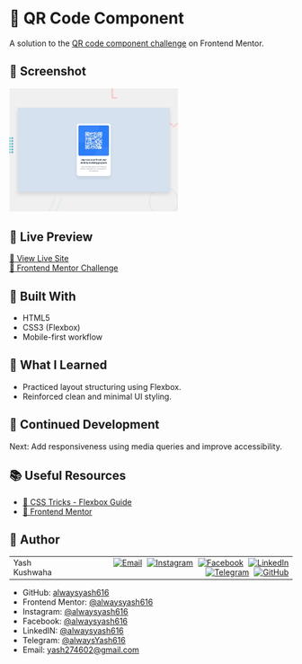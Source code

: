 # 📱 QR Code Component

A solution to the [QR code component challenge](https://www.frontendmentor.io/challenges/qr-code-component-iux_sIO_H) on Frontend Mentor.

## 📸 Screenshot

<img src="./preview/screenshot.jpg" alt="Project Screenshot" width="300px"/>

## 🔗 Live Preview

[🔗 View Live Site](https://your-deployment-link.com)  
[🎯 Frontend Mentor Challenge](https://www.frontendmentor.io/challenges/qr-code-component-iux_sIO_H)

## 🚀 Built With

- HTML5  
- CSS3 (Flexbox)  
- Mobile-first workflow

## 🧠 What I Learned

- Practiced layout structuring using Flexbox.  
- Reinforced clean and minimal UI styling.

## 🔮 Continued Development

Next: Add responsiveness using media queries and improve accessibility.

## 📚 Useful Resources

- [📘 CSS Tricks - Flexbox Guide](https://css-tricks.com/snippets/css/a-guide-to-flexbox/)
- [🧩 Frontend Mentor](https://www.frontendmentor.io/)

## 👤 Author

<table width="100%">
  <tr>
    <td align="left">
    Yash Kushwaha
    </td>
    <td align="right">
      <a href="mailto:yash274602@gmail.com"><img src="https://cdn-icons-png.flaticon.com/512/7286/7286142.png" width="30px" style="margin-left:5px" alt="Email"/></a>
      <a href="https://www.instagram.com/alwaysyash616"><img src="https://cdn-icons-png.flaticon.com/256/3670/3670125.png" width="30px" style="margin-left:5px" alt="Instagram"/></a>
      <a href="https://www.facebook.com/alwaysyash616"><img src="https://cdn-icons-png.flaticon.com/256/733/733547.png" width="30px" style="margin-left:5px" alt="Facebook"/></a>
      <a href="https://www.linkedin.com/in/alwaysyash"><img src="https://cdn-icons-png.flaticon.com/512/2504/2504923.png" width="30px" style="margin-left:5px" alt="LinkedIn"/></a>
      <a href="https://t.me/alwaysYash616"><img src="https://cdn-icons-png.flaticon.com/512/2111/2111646.png" width="30px" style="margin-left:5px" alt="Telegram"/></a>
      <a href="https://github.com/alwaysyash616"><img src="https://cdn-icons-png.flaticon.com/512/25/25657.png" width="30px" style="margin-left:5px" alt="GitHub"/></a>
    </td>
  </tr>
</table>

- GitHub: [alwaysyash616](https://github.com/alwaysyash616)  
- Frontend Mentor: [@alwaysyash616](https://www.frontendmentor.io/profile/alwaysyash616)  
- Instagram: [@alwaysyash616](https://www.instagram.com/alwaysyash616)  
- Facebook: [@alwaysyash616](https://www.facebook.com/alwaysyash616)  
- LinkedIN: [@alwaysyash616](https://www.linkedin.com/in/alwaysyash)  
- Telegram: [@alwaysYash616](https://t.me/alwaysYash616)  
- Email: yash274602@gmail.com  

